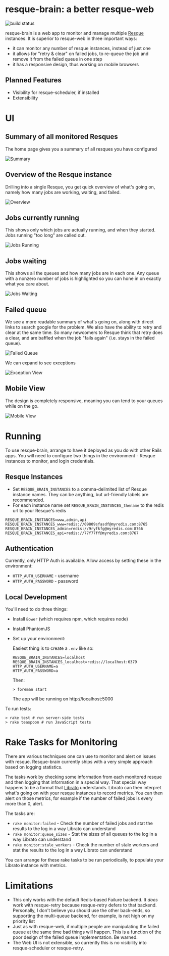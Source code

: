 # resque-brain: a better resque-web

![build status](https://travis-ci.org/davetron5000/resque-brain.svg?branch=master)

resque-brain is a web app to monitor and manage multiple [Resque][resque] instances.  It is superior to resque-web in three
important ways:

[resque]: https://github.com/resque/resque

* it can monitor any number of resque instances, instead of just one
* it allows for "retry & clear" on failed jobs, to re-queue the job and remove it from the failed queue in one step
* it has a responsive design, thus working on mobile browsers

## Planned Features

- Visibility for resque-scheduler, if installed
- Extensibility
# UI

## Summary of all monitored Resques

The home page gives you a summary of all resques you have configured

![Summary](https://www.evernote.com/shard/s71/sh/9760b70b-90b7-4abe-a8e7-79f2d3d221e6/01947177c452e155e3d4a6afcedcf2c1/deep/0/Resque-Brain.png)

## Overview of the Resque instance

Drilling into a single Resque, you get quick overview of what's going on, namely how many jobs are working, waiting, and failed.

![Overview](https://www.evernote.com/shard/s71/sh/d5fee356-e87c-4710-bd95-d683ae74cc23/c992f3d442d3e1af26f204c05a362a34/deep/0/Resque-Brain.png)

## Jobs currently running

This shows only which jobs are actually running, and when they started.  Jobs running "too long" are called out.

![Jobs Running](https://www.evernote.com/shard/s71/sh/42ecf2e0-55d1-416b-90c2-a9f6be8d1d6d/3894cb722ca6000bc1c4b5d7162b4a69/deep/0/Resque-Brain.png)

## Jobs waiting

This shows all the queues and how many jobs are in each one.  Any queue with a nonzero number of jobs is highlighted so you can
hone in on exactly what you care about.

![Jobs Waiting](https://www.evernote.com/shard/s71/sh/61780dea-2f4b-46ec-b525-a49accdba405/50ff5184d3f1b30bdbf07aec6067cb8d/deep/0/Resque-Brain.png)

## Failed queue

We see a more readable summary of what's going on, along with direct links to search google for the problem.  We also have the ability to retry and clear at the same time.  So many newcomers to Resque think that retry does a clear, and are baffled when the job "fails again" (i.e. stays in the failed queue).

![Failed Queue](https://www.evernote.com/shard/s71/sh/ad202253-9cff-4933-8025-e608e1964b32/795b279b021cf55ef08ca3ea89c37f89/deep/0/Resque-Brain.png)

We can expand to see exceptions

![Exception View](https://www.evernote.com/shard/s71/sh/c367b25b-dc5c-4cec-889d-b13af7e61858/13002418848f32f088a4dcdd889e4f03/deep/0/Resque-Brain.png)

## Mobile View

The design is completely responsive, meaning you can tend to your queues while on the go.

![Mobile View](https://www.evernote.com/shard/s71/sh/554347f4-bcae-4c77-aa36-3e2db28b2008/6fbb410e5aabc619e520a3b4e62d34c2/deep/0/Resque-Brain.png)

# Running

To use resque-brain, arrange to have it deployed as you do with other Rails apps.  You will need to configure two things in the
environment - Resque instances to monitor, and login credentials.

## Resque Instances

* Set `RESQUE_BRAIN_INSTANCES` to a comma-delimited list of Resque instance names.  They can be anything, but url-friendly labels
are recommended.  
* For each instance name set `RESQUE_BRAIN_INSTANCES_thename` to the redis url to your Resque's redis

```
RESQUE_BRAIN_INSTANCES=www,admin,api
RESQUE_BRAIN_INSTANCES_www=redis://09809sfasdf@myredis.com:8765
RESQUE_BRAIN_INSTANCES_admin=redis://9ryfkfg@myredis.com:8766
RESQUE_BRAIN_INSTANCES_api=redis://77f77ff@myredis.com:8767
```

## Authentication

Currently, only HTTP Auth is available.  Allow access by setting these in the environment:

* `HTTP_AUTH_USERNAME` - username
* `HTTP_AUTH_PASSWORD` - password

## Local Development

You'll need to do three things:

* Install `Bower` (which requires npm, which requires node)
* Install PhantomJS
* Set up your environment:

  Easiest thing is to create a `.env` like so:

  ```
  RESQUE_BRAIN_INSTANCES=localhost
  RESQUE_BRAIN_INSTANCES_localhost=redis://localhost:6379
  HTTP_AUTH_USERNAME=a
  HTTP_AUTH_PASSWORD=a
  ```

  Then:

  ```
  > foreman start
  ```

  The app will be running on http://localhost:5000

To run tests:

```
> rake test # run server-side tests
> rake teaspoon # run JavaScript tests
```

# Rake Tasks for Monitoring

There are various techniques one can use to monitor and alert on issues with resque.  Resque-brain currently ships with a very
simple approach based on logging statistics.

The tasks work by checking some information from each monitored resque and then logging that information in a special way.  That
special way happens to be a format that [Librato](https://metrics.librato.com/metrics) understands.  Librato can then interpret what's going on with your resque instances to record metrics.  You can then alert on those metrics, for example if the number of failed jobs is every more than 0, alert.

The tasks are:

* `rake monitor:failed` - Check the number of failed jobs and stat the results to the log in a way Librato can understand
* `rake monitor:queue_sizes` - Stat the sizes of all queues to the log in a way Librato can understand
* `rake monitor:stale_workers` - Check the number of stale workers and stat the results to the log in a way Librato can understand

You can arrange for these rake tasks to be run periodically, to populate your Librato instance with metrics.

# Limitations

* This only works with the default Redis-based Failure backend.  It *does* work with resque-retry because resque-retry defers to
that backend.  Personally, I don't believe you should use the other back-ends, so supporting the multi-queue backend, for
example, is not high on my priority list
* Just as with resque-web, if multiple people are manipulating the failed queue at the same time bad things will happen.  This is
a function of the poor design of the failed queue implementation.  Be warned.
* The Web UI is not extensible, so currently this is no visibility into resque-scheduler or resque-retry.

